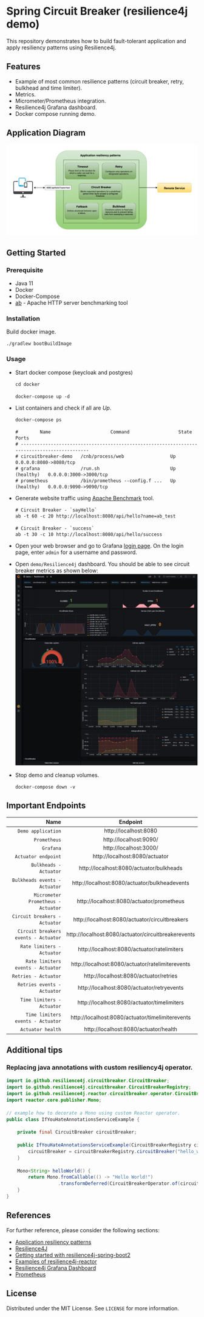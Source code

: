 # Spring Circuit Breaker (resilience4j demo)

This repository demonstrates how to build fault-tolerant application and apply resiliency patterns using Resilience4j.

## Features

* Example of most common resilience patterns (circuit breaker, retry, bulkhead and time limiter).
* Metrics.
* Micrometer/Prometheus integration.
* Resilience4j Grafana dashboard.
* Docker compose running demo.

## Application Diagram

![application-diagram.png](./_docs/img/application-diagram.png)

## Getting Started

### Prerequisite

* Java 11
* Docker
* Docker-Compose
* [ab](https://httpd.apache.org/docs/2.4/programs/ab.html) - Apache HTTP server benchmarking tool

### Installation

Build docker image.

```shell
./gradlew bootBuildImage
```

### Usage

* Start docker compose (keycloak and postgres)
  ```shell
  cd docker
  
  docker-compose up -d
  ```

* List containers and check if all are *Up*.
  ```shell
  docker-compose ps   

  #        Name                      Command                  State               Ports         
  # --------------------------------------------------------------------------------------------
  # circuitbreaker-demo   /cnb/process/web                 Up             0.0.0.0:8080->8080/tcp
  # grafana               /run.sh                          Up (healthy)   0.0.0.0:3000->3000/tcp
  # prometheus            /bin/prometheus --config.f ...   Up (healthy)   0.0.0.0:9090->9090/tcp
  ```

* Generate website traffic using [Apache Benchmark]((https://httpd.apache.org/docs/2.4/programs/ab.html)) tool.
  ```shell
  # Circuit Breaker - `sayHello`
  ab -t 60 -c 20 http://localhost:8080/api/hello?name=ab_test
  
  # Circuit Breaker - `success` 
  ab -t 30 -c 10 http://localhost:8080/api/hello/success
  ```

* Open your web browser and go to Grafana [login page](http://localhost:3000/). On the login page, enter `admin` for a
  username and password.

* Open `demo/Resilience4j` dashboard. You should be able to see circuit breaker metrics as shown below:
  ![resiliency4j-dashboard.png](./_docs/img/resiliency4j-dashboard.png)

* Stop demo and cleanup volumes.
  ```shell
  docker-compose down -v
  ```

## Important Endpoints

| Name | Endpoint | 
| -------------:|:--------:|
| `Demo application` | http://localhost:8080 |
| `Prometheus` | http://localhost:9090/ |
| `Grafana` | http://localhost:3000/ |
| `Actuator endpoint` | http://localhost:8080/actuator |
| `Bulkheads - Actuator` | http://localhost:8080/actuator/bulkheads |
| `Bulkheads events - Actuator` | http://localhost:8080/actuator/bulkheadevents |
| `Micrometer Prometheus - Actuator` | http://localhost:8080/actuator/prometheus |
| `Circuit breakers - Actuator` | http://localhost:8080/actuator/circuitbreakers |
| `Circuit breakers events - Actuator` | http://localhost:8080/actuator/circuitbreakerevents |
| `Rate limiters - Actuator` | http://localhost:8080/actuator/ratelimiters |
| `Rate limiters events - Actuator` | http://localhost:8080/actuator/ratelimiterevents |
| `Retries - Actuator` | http://localhost:8080/actuator/retries |
| `Retries events - Actuator` | http://localhost:8080/actuator/retryevents |
| `Time limiters - Actuator` | http://localhost:8080/actuator/timelimiters |
| `Time limiters events - Actuator` | http://localhost:8080/actuator/timelimiterevents |
| `Actuator health` | http://localhost:8080/actuator/health |

## Additional tips

### Replacing java annotations with custom resiliency4j operator.

```java
import io.github.resilience4j.circuitbreaker.CircuitBreaker;
import io.github.resilience4j.circuitbreaker.CircuitBreakerRegistry;
import io.github.resilience4j.reactor.circuitbreaker.operator.CircuitBreakerOperator;
import reactor.core.publisher.Mono;

// example how to decorate a Mono using custom Reactor operator.
public class IfYouHateAnnotationsServiceExample {

	private final CircuitBreaker circuitBreaker;

	public IfYouHateAnnotationsServiceExample(CircuitBreakerRegistry circuitBreakerRegistry) {
		circuitBreaker = circuitBreakerRegistry.circuitBreaker("hello_world");
	}

	Mono<String> helloWorld() {
		return Mono.fromCallable(() -> "Hello World!")
				   .transformDeferred(CircuitBreakerOperator.of(circuitBreaker));
	}
}
```

## References

For further reference, please consider the following sections:

* [Application resiliency patterns](https://docs.microsoft.com/en-us/dotnet/architecture/cloud-native/application-resiliency-patterns)
* [Resilience4J](https://docs.spring.io/spring-cloud-circuitbreaker/docs/current/reference/html/index.html)
* [Getting started with resilience4j-spring-boot2](https://resilience4j.readme.io/docs/getting-started-3)
* [Examples of resilience4j-reactor](https://resilience4j.readme.io/docs/examples-1)
* [Resilience4j Grafana Dashboard](https://resilience4j.readme.io/docs/grafana-1)
* [Prometheus](https://docs.spring.io/spring-boot/docs/2.4.4/reference/html/production-ready-features.html#production-ready-metrics-export-prometheus)

## License

Distributed under the MIT License. See `LICENSE` for more information.